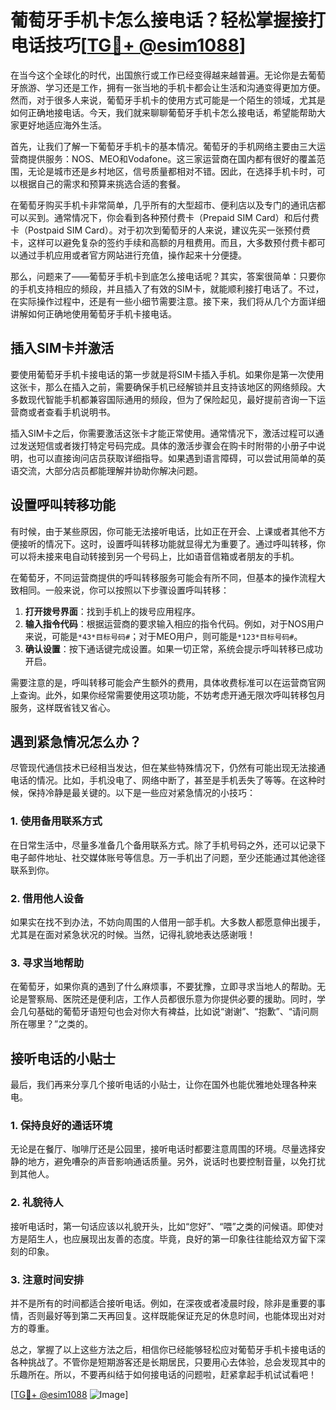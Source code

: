 # 葡萄牙手机卡怎么接电话？轻松掌握接打电话技巧[[TG💪+ @esim1088](https://t.me/s/esim1088)]

在当今这个全球化的时代，出国旅行或工作已经变得越来越普遍。无论你是去葡萄牙旅游、学习还是工作，拥有一张当地的手机卡都会让生活和沟通变得更加方便。然而，对于很多人来说，葡萄牙手机卡的使用方式可能是一个陌生的领域，尤其是如何正确地接电话。今天，我们就来聊聊葡萄牙手机卡怎么接电话，希望能帮助大家更好地适应海外生活。

首先，让我们了解一下葡萄牙手机卡的基本情况。葡萄牙的手机网络主要由三大运营商提供服务：NOS、MEO和Vodafone。这三家运营商在国内都有很好的覆盖范围，无论是城市还是乡村地区，信号质量都相对不错。因此，在选择手机卡时，可以根据自己的需求和预算来挑选合适的套餐。

在葡萄牙购买手机卡非常简单，几乎所有的大型超市、便利店以及专门的通讯店都可以买到。通常情况下，你会看到各种预付费卡（Prepaid SIM Card）和后付费卡（Postpaid SIM Card）。对于初次到葡萄牙的人来说，建议先买一张预付费卡，这样可以避免复杂的签约手续和高额的月租费用。而且，大多数预付费卡都可以通过手机应用或者官方网站进行充值，操作起来十分便捷。

那么，问题来了——葡萄牙手机卡到底怎么接电话呢？其实，答案很简单：只要你的手机支持相应的频段，并且插入了有效的SIM卡，就能顺利接打电话了。不过，在实际操作过程中，还是有一些小细节需要注意。接下来，我们将从几个方面详细讲解如何正确地使用葡萄牙手机卡接电话。

## 插入SIM卡并激活

要使用葡萄牙手机卡接电话的第一步就是将SIM卡插入手机。如果你是第一次使用这张卡，那么在插入之前，需要确保手机已经解锁并且支持该地区的网络频段。大多数现代智能手机都兼容国际通用的频段，但为了保险起见，最好提前咨询一下运营商或者查看手机说明书。

插入SIM卡之后，你需要激活这张卡才能正常使用。通常情况下，激活过程可以通过发送短信或者拨打特定号码完成。具体的激活步骤会在购卡时附带的小册子中说明，也可以直接询问店员获取详细指导。如果遇到语言障碍，可以尝试用简单的英语交流，大部分店员都能理解并协助你解决问题。

## 设置呼叫转移功能

有时候，由于某些原因，你可能无法接听电话，比如正在开会、上课或者其他不方便接听的情况下。这时，设置呼叫转移功能就显得尤为重要了。通过呼叫转移，你可以将未接来电自动转接到另一个号码上，比如语音信箱或者朋友的手机。

在葡萄牙，不同运营商提供的呼叫转移服务可能会有所不同，但基本的操作流程大致相同。一般来说，你可以按照以下步骤设置呼叫转移：

1. **打开拨号界面**：找到手机上的拨号应用程序。
2. **输入指令代码**：根据运营商的要求输入相应的指令代码。例如，对于NOS用户来说，可能是`*43*目标号码#`；对于MEO用户，则可能是`*123*目标号码#`。
3. **确认设置**：按下通话键完成设置。如果一切正常，系统会提示呼叫转移已成功开启。

需要注意的是，呼叫转移可能会产生额外的费用，具体收费标准可以在运营商官网上查询。此外，如果你经常需要使用这项功能，不妨考虑开通无限次呼叫转移包月服务，这样既省钱又省心。

## 遇到紧急情况怎么办？

尽管现代通信技术已经相当发达，但在某些特殊情况下，仍然有可能出现无法接通电话的情况。比如，手机没电了、网络中断了，甚至是手机丢失了等等。在这种时候，保持冷静是最关键的。以下是一些应对紧急情况的小技巧：

### 1. 使用备用联系方式

在日常生活中，尽量多准备几个备用联系方式。除了手机号码之外，还可以记录下电子邮件地址、社交媒体账号等信息。万一手机出了问题，至少还能通过其他途径联系到你。

### 2. 借用他人设备

如果实在找不到办法，不妨向周围的人借用一部手机。大多数人都愿意伸出援手，尤其是在面对紧急状况的时候。当然，记得礼貌地表达感谢哦！

### 3. 寻求当地帮助

在葡萄牙，如果你真的遇到了什么麻烦事，不要犹豫，立即寻求当地人的帮助。无论是警察局、医院还是便利店，工作人员都很乐意为你提供必要的援助。同时，学会几句基础的葡萄牙语短句也会对你大有裨益，比如说“谢谢”、“抱歉”、“请问厕所在哪里？”之类的。

## 接听电话的小贴士

最后，我们再来分享几个接听电话的小贴士，让你在国外也能优雅地处理各种来电。

### 1. 保持良好的通话环境

无论是在餐厅、咖啡厅还是公园里，接听电话时都要注意周围的环境。尽量选择安静的地方，避免嘈杂的声音影响通话质量。另外，说话时也要控制音量，以免打扰到其他人。

### 2. 礼貌待人

接听电话时，第一句话应该以礼貌开头，比如“您好”、“喂”之类的问候语。即使对方是陌生人，也应展现出友善的态度。毕竟，良好的第一印象往往能给双方留下深刻的印象。

### 3. 注意时间安排

并不是所有的时间都适合接听电话。例如，在深夜或者凌晨时段，除非是重要的事情，否则最好等到第二天再回复。这样既能保证充足的休息时间，也能体现出对对方的尊重。

总之，掌握了以上这些方法之后，相信你已经能够轻松应对葡萄牙手机卡接电话的各种挑战了。不管你是短期游客还是长期居民，只要用心去体验，总会发现其中的乐趣所在。所以，不要再纠结于如何接电话的问题啦，赶紧拿起手机试试看吧！

[[TG💪+ @esim1088](https://t.me/s/esim1088) ![Image](https://i.postimg.cc/4NQfJmqS/Snipaste-2025-05-13-00-14-12.png)]